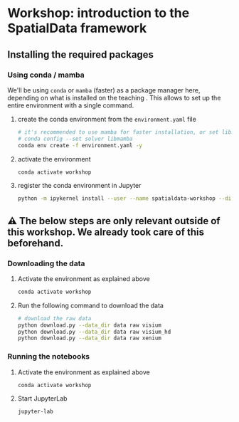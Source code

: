 # Workshop: introduction to the SpatialData framework

## Installing the required packages

### Using conda / mamba
We'll be using `conda` or `mamba` (faster) as a package manager here, depending on what is installed on the teaching . This allows to set up the entire environment with a single command.
1. create the conda environment from the `environment.yaml` file

    ```bash
    # it's recommended to use mamba for faster installation, or set libmamba as the default solver
    # conda config --set solver libmamba
    conda env create -f environment.yaml -y
    ```

2. activate the environment
    ```bash
    conda activate workshop
    ```

3. register the conda environment in Jupyter
    ```bash
    python -m ipykernel install --user --name spatialdata-workshop --display-name "Python (SpatialData Workshop)"
    ```

## :warning: **The below steps are only relevant outside of this workshop.** We already took care of this beforehand.

### Downloading the data
1. Activate the environment as explained above
    ```bash
    conda activate workshop
    ```
2. Run the following command to download the data
    ```bash
    # download the raw data
    python download.py --data_dir data raw visium
    python download.py --data_dir data raw visium_hd
    python download.py --data_dir data raw xenium
    ```

### Running the notebooks
1. Activate the environment as explained above
    ```bash
    conda activate workshop
    ```
2. Start JupyterLab
    ```bash
    jupyter-lab
    ```